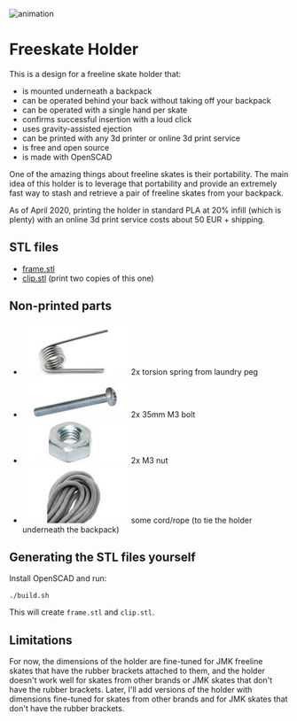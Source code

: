 ![animation](http://eel.is/freeskate-holder.gif#)

# Freeskate Holder

This is a design for a freeline skate holder that:

- is mounted underneath a backpack
- can be operated behind your back without taking off your backpack
- can be operated with a single hand per skate
- confirms successful insertion with a loud click
- uses gravity-assisted ejection
- can be printed with any 3d printer or online 3d print service
- is free and open source
- is made with OpenSCAD

One of the amazing things about freeline skates is their portability.
The main idea of this holder is to leverage that portability and provide an extremely fast way to stash and retrieve a pair of freeline skates
from your backpack.

As of April 2020, printing the holder in standard PLA at 20% infill (which is plenty) with an online 3d print service costs about 50 EUR + shipping.

## STL files

- [frame.stl](stl/frame.stl)
- [clip.stl](stl/clip.stl) (print two copies of this one)

## Non-printed parts

- ![spring](img/spring_.jpg) 2x torsion spring from laundry peg
- ![bolt](img/bolt_.jpg) 2x 35mm M3 bolt
- ![nut](img/nut__.jpg) 2x M3 nut
- ![cord](img/cord_.jpg) some cord/rope (to tie the holder underneath the backpack)

## Generating the STL files yourself

Install OpenSCAD and run:

    ./build.sh

This will create `frame.stl` and `clip.stl`.

## Limitations

For now, the dimensions of the holder are fine-tuned for JMK freeline skates that have the rubber brackets attached to them,
and the holder doesn't work well for skates from other brands or JMK skates that don't have the rubber brackets.
Later, I'll add versions of the holder with dimensions fine-tuned for skates from other brands and for JMK skates that don't have the rubber brackets.
